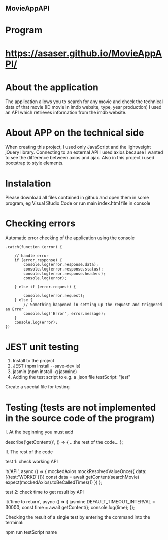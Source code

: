## MovieAppAPI

# Program
# https://asaser.github.io/MovieAppAPI/

# About the application
The application allows you to search for any movie and check the technical data of that movie (ID movie in imdb website, type, year production) I used an API which retrieves information from the imdb website.

# About APP on the technical side
When creating this project, I used only JavaScript and the lightweight jQuery library. Connecting to an external API I used axios because I wanted to see the difference between axios and ajax. Also in this project i used bootstrap to style elements.

# Instalation
Please download all files contained in github and open them in some program, eg Visual Studio Code or run main index.html file in console

# Checking errors
Automatic error checking of the application using the console

    .catch(function (error) {

        // handle error
        if (error.response) {
            console.log(error.response.data);
            console.log(error.response.status);
            console.log(error.response.headers);
            console.log(error);

        } else if (error.request) {

            console.log(error.request);
        } else {
            // Something happened in setting up the request and triggered an Error
            console.log('Error', error.message);
        }
        console.log(error);
    })
    
# JEST unit testing
1. Install to the project
2. JEST (npm install --save-dev is)
3. jasmin (npm install -g jasmine)
4. Adding the test script to e.g. a .json file testScript: "jest"

Create a special file for testing

# Testing (tests are not implemented in the source code of the program)

I. At the beginning you must add

describe('getContent()', () => {
    ...the rest of the code...
    };
    
II. The rest of the code

test 1: check working API

it('API', async () => {
    mockedAxios.mockResolvedValueOnce({ data: [{test:'WORKD'}]})
    const data = await getContent(searchMovie)
    expect(mockedAxios).toBeCalledTimes(1)
  })
  };

test 2: check time to get result by API

it('time to return', async () => {
    jasmine.DEFAULT_TIMEOUT_INTERVAL = 30000;
    const time = await getContent();
    console.log(time);
  });
  
Checking the result of a single test by entering the command into the terminal: 

npm run testScript name
